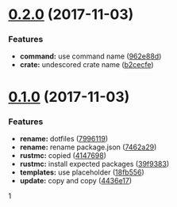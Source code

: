 <a name="0.2.0"></a>
# [0.2.0](https://github.com/pandawing/rust-module-boilerplate/compare/v0.1.0...v0.2.0) (2017-11-03)


### Features

* **command:** use command name ([962e88d](https://github.com/pandawing/rust-module-boilerplate/commit/962e88d))
* **crate:** undescored crate name ([b2cecfe](https://github.com/pandawing/rust-module-boilerplate/commit/b2cecfe))



<a name="0.1.0"></a>
# [0.1.0](https://github.com/pandawing/rust-module-boilerplate/compare/v0.0.1...v0.1.0) (2017-11-03)


### Features

* **rename:** dotfiles ([7996119](https://github.com/pandawing/rust-module-boilerplate/commit/7996119))
* **rename:** rename package.json ([7462a29](https://github.com/pandawing/rust-module-boilerplate/commit/7462a29))
* **rustmc:** copied ([4147698](https://github.com/pandawing/rust-module-boilerplate/commit/4147698))
* **rustmc:** install expected packages ([39f9383](https://github.com/pandawing/rust-module-boilerplate/commit/39f9383))
* **templates:** use placeholder ([18fb556](https://github.com/pandawing/rust-module-boilerplate/commit/18fb556))
* **update:** copy and copy ([4436e17](https://github.com/pandawing/rust-module-boilerplate/commit/4436e17))



1
